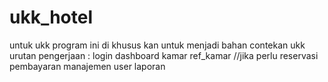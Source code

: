 # ukk_hotel
untuk ukk 
program ini di khusus kan untuk menjadi bahan contekan ukk
urutan pengerjaan :
login 
dashboard
kamar
ref_kamar //jika perlu
reservasi
pembayaran
manajemen user
laporan
